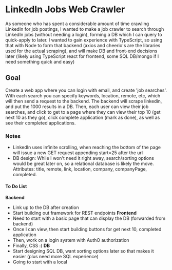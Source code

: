 # LinkedIn Jobs Web Crawler

As someone who has spent a considerable amount of time crawling LinkedIn for job postings, I wanted to make a job crawler to search through LinkedIn jobs (without needing a login), forming a DB which I can query to quick-apply to later. I wanted to gain experience with TypeScript, so using that with Node to form that backend (axios and cheerio's are the libraries used for the actual scraping), and will make DB and front-end decisions later (likely using TypeScript react for frontend, some SQL DB/mongo if I need something quick and easy)

## Goal

Create a web app where you can login with email, and create 'job searches'. With each search you can specify keywords, location, remote, etc, which will then send a request to the backend. The backend will scrape linkedin, and put the 1000 results in a DB. Then, each user can view their job searches, and click to get to a page where they can view their top 10 (get next 10 as they go), click complete application (mark as done), as well as see their completed applications.

### Notes

- LinkedIn uses infinite scrolling, when reaching the bottom of the page will issue a new GET request appending start=25 after the url
- DB design: While I won't need it right away, search/sorting options would be great later on, so a relational database is likely the move. Attributes: title, remote, link, location, company, companyPage, completed.

#### To Do List

**Backend**
- Link up to the DB after creation
- Start building out framework for REST endpoints
**Frontend**
- Need to start with a basic page that can display the DB (forwarded from backend)
- Once I can view, then start building buttons for get next 10, completed application
- Then, work on a login system with AuthO authorization
- Finally, CSS :(
**DB**
- Start designing SQL DB, want sorting options later so that makes it easier (plus need more SQL experience)
- Going to start with a local 
